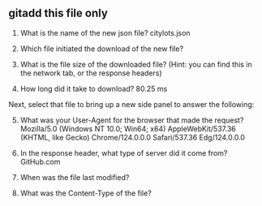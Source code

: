 ## gitadd this file only
1. What is the name of the new json file? citylots.json

2. Which file initiated the download of the new file?

3. What is the file size of the downloaded file? (Hint: you can find this in the network tab, or the response headers)

4. How long did it take to download? 80.25 ms

 

Next, select that file to bring up a new side panel to answer the following:

5. What was your User-Agent for the browser that made the request?
Mozilla/5.0 (Windows NT 10.0; Win64; x64) AppleWebKit/537.36 (KHTML, like Gecko) Chrome/124.0.0.0 Safari/537.36 Edg/124.0.0.0

6. In the response header, what type of server did it come from? GitHub.com

7. When was the file last modified?

8. What was the Content-Type of the file?